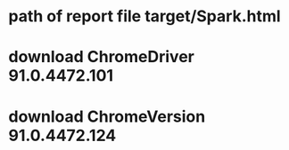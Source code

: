 # path of report file target/Spark.html
# download ChromeDriver 91.0.4472.101
# download ChromeVersion 91.0.4472.124


